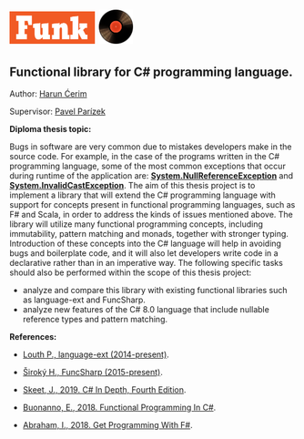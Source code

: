 
<h1 style="color:#f15a24; font-family:Roboto"><img src="Files/funk.png" width="150"/> <img src="Files/vinyl.png" width="60"/></h1>

## Functional library for C# programming language.

Author: [Harun Ćerim](https://cz.linkedin.com/in/haruncerim)

Supervisor: [Pavel Parízek](https://d3s.mff.cuni.cz/people/pavelparizek/)

**Diploma thesis topic:**

Bugs in software are very common due to mistakes developers make in the source code. For example, in the case of the programs written in the C# programming language, some of the most common exceptions that occur during runtime of the application are: [**System.NullReferenceException**](https://docs.microsoft.com/en-us/dotnet/api/system.nullreferenceexception?view=netframework-4.8) and [**System.InvalidCastException**](https://docs.microsoft.com/en-us/dotnet/api/system.invalidcastexception?view=netframework-4.8). The aim of this thesis project is to implement a library that will extend the C# programming language with support for concepts present in functional programming languages, such as F# and Scala, in order to address the kinds of issues mentioned above. The library will utilize many functional programming concepts, including immutability, pattern matching and monads, together with stronger typing. Introduction of these concepts into the C# language will help in avoiding bugs and boilerplate code, and it will also let developers write code in a declarative rather than in an imperative way. The following specific tasks should also be performed within the scope of this thesis project:
- analyze and compare this library with existing functional libraries such as language-ext and FuncSharp.
- analyze new features of the C# 8.0 language that include nullable reference types and pattern matching.


**References:**

- [Louth P., language-ext (2014-present)](https://github.com/louthy/language-ext).

- [Široký H., FuncSharp (2015-present)](https://github.com/siroky/FuncSharp).

- [Skeet, J., 2019. C# In Depth, Fourth Edition](https://www.manning.com/books/c-sharp-in-depth-fourth-edition).

- [Buonanno, E., 2018. Functional Programming In C#](https://www.manning.com/books/functional-programming-in-c-sharp).

- [Abraham, I., 2018. Get Programming With F#](https://www.manning.com/books/get-programming-with-f-sharp).